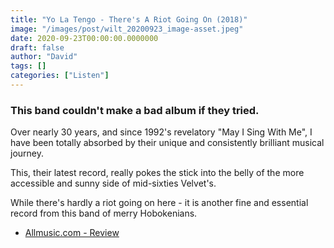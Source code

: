 ```yaml
---
title: "Yo La Tengo - There's A Riot Going On (2018)"
image: "/images/post/wilt_20200923_image-asset.jpeg"
date: 2020-09-23T00:00:00.0000000
draft: false
author: "David"
tags: []
categories: ["Listen"]
---
```

### This band couldn't make a bad album if they tried.    
  
Over nearly 30 years, and since 1992's revelatory "May I Sing With Me", I have been totally absorbed by their unique and consistently brilliant musical journey.   
  
This, their latest record, really pokes the stick into the belly of the more accessible and sunny side of mid-sixties Velvet's.   
  
While there's hardly a riot going on here - it is another fine and essential record from this band of merry Hobokenians.  

-  [Allmusic.com - Review](https://www.allmusic.com/album/theres-a-riot-going-on-mw0003144385)